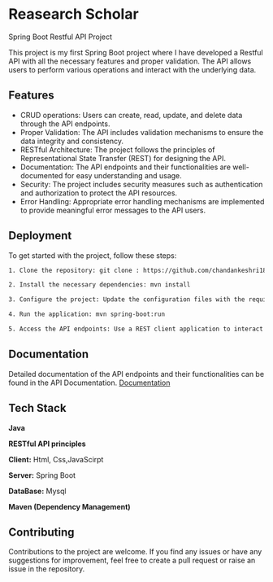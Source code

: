 
# Reasearch Scholar
Spring Boot Restful API Project


This project is my first Spring Boot project where I have developed a Restful API with all the necessary features and proper validation. The API allows users to perform various operations and interact with the underlying data.




## Features

- CRUD operations: Users can create, read, update, and delete data through the API endpoints.
- Proper Validation: The API includes validation mechanisms to ensure the data integrity and consistency.
- RESTful Architecture: The project follows the principles of Representational State Transfer (REST) for designing the API.
- Documentation: The API endpoints and their functionalities are well-documented for easy understanding and usage.
- Security: The project includes security measures such as authentication and authorization to protect the API resources.
- Error Handling: Appropriate error handling mechanisms are implemented to provide meaningful error messages to the API users.


## Deployment

To get started with the project, follow these steps:
```bash
1. Clone the repository: git clone : https://github.com/chandankeshri1812/spring_boot_P1_.git
```

```bash
2. Install the necessary dependencies: mvn install
```
```bash
3. Configure the project: Update the configuration files with the required settings.
```
```bash
4. Run the application: mvn spring-boot:run
```
```bash
5. Access the API endpoints: Use a REST client application to interact with the API. 
```
## Documentation
Detailed documentation of the API endpoints and their functionalities can be found in the API Documentation.
[Documentation](https://docs.spring.io/spring-boot/docs/current/reference/htmlsingle/)


## Tech Stack

**Java**

**RESTful API principles**

**Client:** Html, Css,JavaScirpt

**Server:** Spring Boot

**DataBase:** Mysql

**Maven (Dependency Management)**







## Contributing

Contributions to the project are welcome. If you find any issues or have any suggestions for improvement, feel free to create a pull request or raise an issue in the repository.



